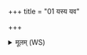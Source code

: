 +++
title = "01 यस्य यव"

+++
<details><summary>मूलम् (WS)</summary>

यस्य यव प्रसर्पस्यङ्गमङ्गं परुष्परुः ।  
तस्माद् यक्ष्मं वि बाधस्योग्रो मध्यमशीरिव ॥ १ ॥
</details>